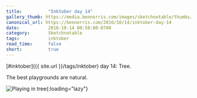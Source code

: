 ```yaml
---
title:          "Inktober day 14"
gallery_thumb: https://media.bennorris.com/images/sketchnotable/thumbs/inktober-day-14.jpg
canonical_url: https://bennorris.com/2016/10/14/inktober-day-14
date:           2016-10-14 08:58:00-0700
category:       Sketchnotable
tags:           inktober
read_time:      false
short:          true
---
```

[#inktober]({{ site.url }}/tags/inktober) day 14: Tree.

The best playgrounds are natural.

![Playing in tree](https://media.bennorris.com/images/sketchnotable/inktober-2016/inktober-day-14.jpg){:loading="lazy"}
